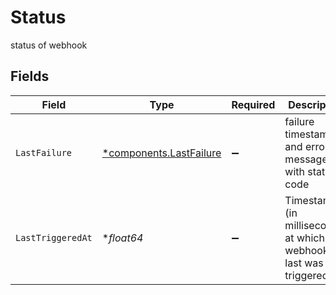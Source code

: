 # Status

status of webhook


## Fields

| Field                                                                | Type                                                                 | Required                                                             | Description                                                          | Example                                                              |
| -------------------------------------------------------------------- | -------------------------------------------------------------------- | -------------------------------------------------------------------- | -------------------------------------------------------------------- | -------------------------------------------------------------------- |
| `LastFailure`                                                        | [*components.LastFailure](../../models/components/lastfailure.md)    | :heavy_minus_sign:                                                   | failure timestamp and error message with status code                 |                                                                      |
| `LastTriggeredAt`                                                    | **float64*                                                           | :heavy_minus_sign:                                                   | Timestamp (in milliseconds) at which the webhook last was<br/>triggered<br/> | 1587667174725                                                        |